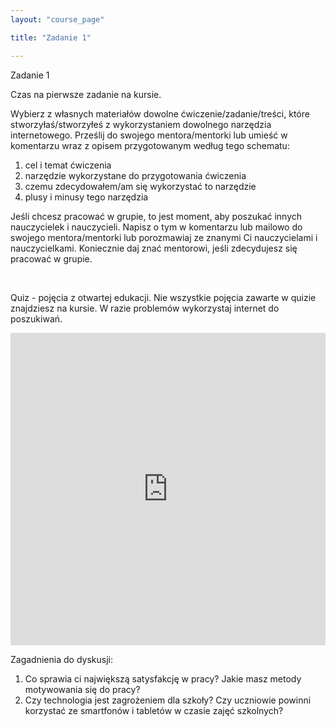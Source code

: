 ```yaml
---
layout: "course_page"

title: "Zadanie 1"

---
```


<div class="text-center screen-title">
Zadanie 1
</div>

<div class="screen-content">
  <p>Czas na pierwsze zadanie na kursie. </p>
  
  <p>Wybierz z własnych materiałów dowolne ćwiczenie/zadanie/treści, które stworzyłaś/stworzyłeś z wykorzystaniem dowolnego narzędzia internetowego.
Prześlij do swojego mentora/mentorki lub umieść w komentarzu wraz z opisem przygotowanym według tego schematu:
</p>
  
  <p>
  <ol>
<li class="number">cel i temat ćwiczenia</li>
<li class="number">narzędzie wykorzystane do przygotowania ćwiczenia</li>
<li class="number">czemu zdecydowałem/am się wykorzystać to narzędzie</li>
<li class="number">plusy i minusy tego narzędzia</li>
</ol> 
  </p>
  
  <p>Jeśli chcesz pracować w grupie, to jest moment, aby poszukać innych nauczycielek i nauczycieli. Napisz o tym w komentarzu lub mailowo do swojego mentora/mentorki lub porozmawiaj ze znanymi Ci nauczycielami i nauczycielkami. Koniecznie daj znać mentorowi, jeśli zdecydujesz się pracować w grupie. </p>

  &nbsp;
  
  <p>Quiz - pojęcia z otwartej edukacji. Nie wszystkie pojęcia zawarte w quizie znajdziesz na kursie. W razie problemów wykorzystaj internet do poszukiwań.</p>
  
  <div class="row">
  <div class="col-md-12 col-xs-12">
   <div class="embed-responsive embed-responsive-16by9"> 
   <iframe src="https://learningapps.org/watch?v=pj7xb7yha18" style="border:0px;width:100%;height:500px" webkitallowfullscreen="true" mozallowfullscreen="true"></iframe></div></div>
</div>
  

<p>Zagadnienia do dyskusji:
  </p>
  <p>
 <ol>
<li class="number">Co sprawia ci największą satysfakcję w pracy? Jakie masz metody motywowania się do pracy?</li>
<li class="number">Czy technologia jest zagrożeniem dla szkoły? Czy uczniowie powinni korzystać ze smartfonów i tabletów w czasie zajęć szkolnych?</li>
</ol>
</p>

</div> 
